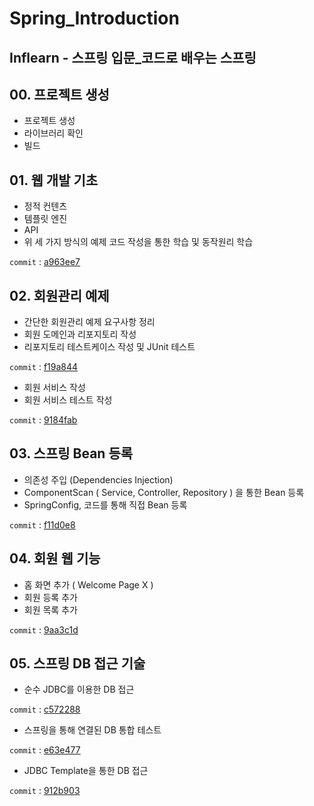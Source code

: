 # Spring_Introduction
Inflearn - 스프링 입문_코드로 배우는 스프링
---  

## 00. 프로젝트 생성
- 프로젝트 생성
- 라이브러리 확인
- 빌드

## 01. 웹 개발 기초
- 정적 컨텐츠
- 템플릿 엔진
- API 
- 위 세 가지 방식의 예제 코드 작성을 통한 학습 및 동작원리 학습

```commit``` : [a963ee7](https://github.com/meoldae/Spring_Introduction/commit/a963ee76c167237783290443969465b4b0261bed)  

## 02. 회원관리 예제
- 간단한 회원관리 예제 요구사항 정리
- 회원 도메인과 리포지토리 작성
- 리포지토리 테스트케이스 작성 및 JUnit 테스트  

```commit``` : [f19a844](https://github.com/meoldae/Spring_Introduction/commit/f19a844cbe55be8107c74a0c892c87ff24f56849)  

- 회원 서비스 작성
- 회원 서비스 테스트 작성  

```commit``` : [9184fab](https://github.com/meoldae/Spring_Introduction/commit/9184fab955946640cdb7a619e2e0b3792abb0e23)

## 03. 스프링 Bean 등록  
- 의존성 주입 (Dependencies Injection)
- ComponentScan ( Service, Controller, Repository ) 을 통한 Bean 등록
- SpringConfig, 코드를 통해 직접 Bean 등록  

```commit``` : [f11d0e8](https://github.com/meoldae/Spring_Introduction/commit/f11d0e886cd740db5551f187a2ee7bde867ec4bb)

## 04. 회원 웹 기능
- 홈 화면 추가 ( Welcome Page X )
- 회원 등록 추가
- 회원 목록 추가

```commit``` : [9aa3c1d](https://github.com/meoldae/Spring_Introduction/commit/9aa3c1d22a32df6899df427339801d4fa603f1ca)

## 05. 스프링 DB 접근 기술
- 순수 JDBC를 이용한 DB 접근  

```commit``` : [c572288](https://github.com/meoldae/Spring_Introduction/commit/c572288b8a2f851f558219ed97d326cd92c4ad96)

- 스프링을 통해 연결된 DB 통합 테스트 

```commit``` : [e63e477](https://github.com/meoldae/Spring_Introduction/commit/e63e477cc88417c37014705d3ffc5ef0d28a016f)

- JDBC Template을 통한 DB 접근

```commit``` : [912b903](https://github.com/meoldae/Spring_Introduction/commit/912b90340ecb721800d40f6c2202f0dd36db1151)



